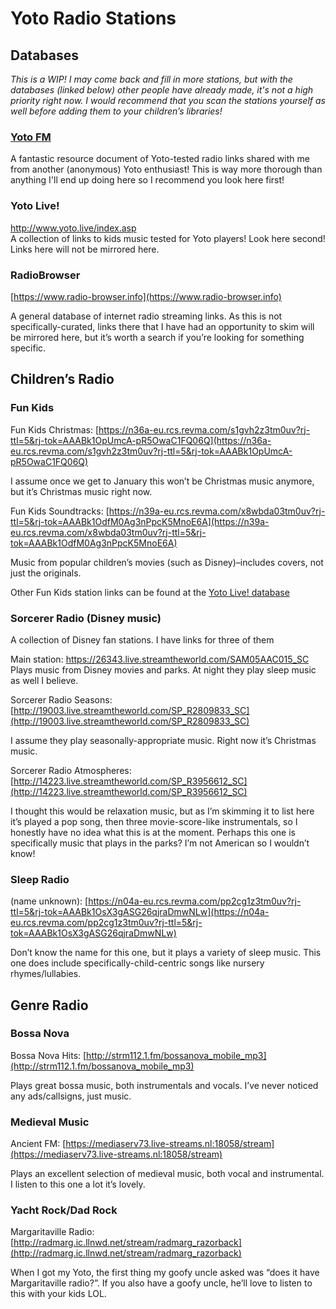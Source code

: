 # Yoto Radio Stations

## Databases
*This is a WIP! I may come back and fill in more stations, but with the databases (linked below) other people have already made, it's not a high priority right now.  I would recommend that you scan the stations yourself as well before adding them to your children’s libraries!*

  

### [Yoto FM](https://docs.google.com/spreadsheets/d/e/2PACX-1vSb2f39I9zuhKfxu5iD1AgIDy5n5B2QpEs1wzcnG-SHZe4rywO_CSkEc0v2vkZlM6IwjgWp0NeCgVL6/pubhtml?gid=0&single=true)

A fantastic resource document of Yoto-tested radio links shared with me from another (anonymous) Yoto enthusiast! This is way more thorough than anything I'll end up doing here so I recommend you look here first!

### Yoto Live!

[http://www.yoto.live/index.asp  
](http://www.yoto.live/index.asp)A collection of links to kids music tested for Yoto players! Look here second! Links here will not be mirrored here.

### RadioBrowser

[https://www.radio-browser.info](https://www.radio-browser.info)

A general database of internet radio streaming links. As this is not specifically-curated, links there that I have had an opportunity to skim will be mirrored here, but it’s worth a search if you’re looking for something specific.
  
  

## Children’s Radio

### Fun Kids

Fun Kids Christmas: [https://n36a-eu.rcs.revma.com/s1gvh2z3tm0uv?rj-ttl=5&rj-tok=AAABk1OpUmcA-pR5OwaC1FQ06Q](https://n36a-eu.rcs.revma.com/s1gvh2z3tm0uv?rj-ttl=5&rj-tok=AAABk1OpUmcA-pR5OwaC1FQ06Q)

I assume once we get to January this won’t be Christmas music anymore, but it’s Christmas music right now.

Fun Kids Soundtracks: [https://n39a-eu.rcs.revma.com/x8wbda03tm0uv?rj-ttl=5&rj-tok=AAABk1OdfM0Ag3nPpcK5MnoE6A](https://n39a-eu.rcs.revma.com/x8wbda03tm0uv?rj-ttl=5&rj-tok=AAABk1OdfM0Ag3nPpcK5MnoE6A)

Music from popular children’s movies (such as Disney)–includes covers, not just the originals.  

Other Fun Kids station links can be found at the [Yoto Live! database](http://www.yoto.live/index.asp)

### Sorcerer Radio (Disney music)

A collection of Disney fan stations. I have links for three of them

Main station:  [https://26343.live.streamtheworld.com/SAM05AAC015_SC  
](https://26343.live.streamtheworld.com/SAM05AAC015_SC)Plays music from Disney movies and parks. At night they play sleep music as well I believe.

Sorcerer Radio Seasons:  [http://19003.live.streamtheworld.com/SP_R2809833_SC](http://19003.live.streamtheworld.com/SP_R2809833_SC)

I assume they play seasonally-appropriate music. Right now it’s Christmas music.

Sorcerer Radio Atmospheres: [http://14223.live.streamtheworld.com/SP_R3956612_SC](http://14223.live.streamtheworld.com/SP_R3956612_SC)

I thought this would be relaxation music, but as I’m skimming it to list here it’s played a pop song, then three movie-score-like instrumentals, so I honestly have no idea what this is at the moment. Perhaps this one is specifically music that plays in the parks? I’m not American so I wouldn’t know!

### Sleep Radio

(name unknown): [https://n04a-eu.rcs.revma.com/pp2cg1z3tm0uv?rj-ttl=5&rj-tok=AAABk1OsX3gASG26qjraDmwNLw](https://n04a-eu.rcs.revma.com/pp2cg1z3tm0uv?rj-ttl=5&rj-tok=AAABk1OsX3gASG26qjraDmwNLw)

Don’t know the name for this one, but it plays a variety of sleep music. This one does include specifically-child-centric songs like nursery rhymes/lullabies.

  
  

## Genre Radio

### Bossa Nova

Bossa Nova Hits:  [http://strm112.1.fm/bossanova_mobile_mp3](http://strm112.1.fm/bossanova_mobile_mp3)

Plays great bossa music, both instrumentals and vocals. I’ve never noticed any ads/callsigns, just music.

### Medieval Music

Ancient FM: [https://mediaserv73.live-streams.nl:18058/stream](https://mediaserv73.live-streams.nl:18058/stream)

Plays an excellent selection of medieval music, both vocal and instrumental. I listen to this one a lot it’s lovely.

  

### Yacht Rock/Dad Rock

Margaritaville Radio:  [http://radmarg.ic.llnwd.net/stream/radmarg_razorback](http://radmarg.ic.llnwd.net/stream/radmarg_razorback)

When I got my Yoto, the first thing my goofy uncle asked was “does it have Margaritaville radio?”. If you also have a goofy uncle, he’ll love to listen to this with your kids LOL.
